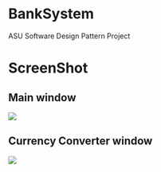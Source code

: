 # BankSystem
 ASU Software Design Pattern Project
# ScreenShot
## Main window
<img src="https://github.com/salahashraf253/BankSystem/blob/FullGUI/ScreenShots/MainWindow.png">

## Currency Converter window
<img src="https://github.com/salahashraf253/BankSystem/blob/FullGUI/ScreenShots/currrencyConverterAPI.png">
